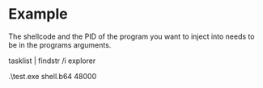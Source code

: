 
# Example
The shellcode and the PID of the program you want to inject into needs to be in the programs arguments.

tasklist | findstr /i explorer

.\test.exe shell.b64 48000

